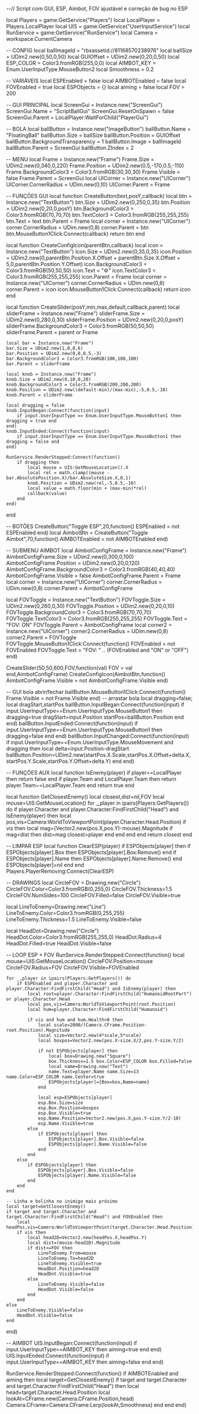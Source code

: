 --// Script com GUI, ESP, Aimbot, FOV ajustável e correção de bug no ESP

local Players = game:GetService("Players")
local LocalPlayer = Players.LocalPlayer
local UIS = game:GetService("UserInputService")
local RunService = game:GetService("RunService")
local Camera = workspace.CurrentCamera

-- CONFIG
local ballImageId = "rbxassetid://81168570238976"
local ballSize = UDim2.new(0,50,0,50)
local GUIOffset = UDim2.new(0,20,0,50)
local ESP_COLOR = Color3.fromRGB(255,0,0)
local AIMBOT_KEY = Enum.UserInputType.MouseButton2
local Smoothness = 0.2

-- VARIÁVEIS
local ESPEnabled = false
local AIMBOTEnabled = false
local FOVEnabled = true
local ESPObjects = {}
local aiming = false
local FOV = 200

-- GUI PRINCIPAL
local ScreenGui = Instance.new("ScreenGui")
ScreenGui.Name = "ScriptBallGui"
ScreenGui.ResetOnSpawn = false
ScreenGui.Parent = LocalPlayer:WaitForChild("PlayerGui")

-- BOLA
local ballButton = Instance.new("ImageButton")
ballButton.Name = "FloatingBall"
ballButton.Size = ballSize
ballButton.Position = GUIOffset
ballButton.BackgroundTransparency = 1
ballButton.Image = ballImageId
ballButton.Parent = ScreenGui
ballButton.ZIndex = 2

-- MENU
local Frame = Instance.new("Frame")
Frame.Size = UDim2.new(0,340,0,220)
Frame.Position = UDim2.new(0.5,-170,0.5,-110)
Frame.BackgroundColor3 = Color3.fromRGB(30,30,30)
Frame.Visible = false
Frame.Parent = ScreenGui
local UICorner = Instance.new("UICorner")
UICorner.CornerRadius = UDim.new(0,10)
UICorner.Parent = Frame

-- FUNÇÕES GUI
local function CreateButton(text,posY,callback)
    local btn = Instance.new("TextButton")
    btn.Size = UDim2.new(0,250,0,35)
    btn.Position = UDim2.new(0,20,0,posY)
    btn.BackgroundColor3 = Color3.fromRGB(70,70,70)
    btn.TextColor3 = Color3.fromRGB(255,255,255)
    btn.Text = text
    btn.Parent = Frame
    local corner = Instance.new("UICorner")
    corner.CornerRadius = UDim.new(0,8)
    corner.Parent = btn
    btn.MouseButton1Click:Connect(callback)
    return btn
end

local function CreateConfigIcon(parentBtn,callback)
    local icon = Instance.new("TextButton")
    icon.Size = UDim2.new(0,35,0,35)
    icon.Position = UDim2.new(0,parentBtn.Position.X.Offset + parentBtn.Size.X.Offset + 5,0,parentBtn.Position.Y.Offset)
    icon.BackgroundColor3 = Color3.fromRGB(50,50,50)
    icon.Text = "⚙️"
    icon.TextColor3 = Color3.fromRGB(255,255,255)
    icon.Parent = Frame
    local corner = Instance.new("UICorner")
    corner.CornerRadius = UDim.new(0,8)
    corner.Parent = icon
    icon.MouseButton1Click:Connect(callback)
    return icon
end

local function CreateSlider(posY,min,max,default,callback,parent)
    local sliderFrame = Instance.new("Frame")
    sliderFrame.Size = UDim2.new(0,280,0,30)
    sliderFrame.Position = UDim2.new(0,20,0,posY)
    sliderFrame.BackgroundColor3 = Color3.fromRGB(50,50,50)
    sliderFrame.Parent = parent or Frame

    local bar = Instance.new("Frame")
    bar.Size = UDim2.new(1,0,0,6)
    bar.Position = UDim2.new(0,0,0.5,-3)
    bar.BackgroundColor3 = Color3.fromRGB(100,100,100)
    bar.Parent = sliderFrame

    local knob = Instance.new("Frame")
    knob.Size = UDim2.new(0,10,0,20)
    knob.BackgroundColor3 = Color3.fromRGB(200,200,200)
    knob.Position = UDim2.new((default-min)/(max-min),-5,0.5,-10)
    knob.Parent = sliderFrame

    local dragging = false
    knob.InputBegan:Connect(function(input)
        if input.UserInputType == Enum.UserInputType.MouseButton1 then dragging = true end
    end)
    knob.InputEnded:Connect(function(input)
        if input.UserInputType == Enum.UserInputType.MouseButton1 then dragging = false end
    end)

    RunService.RenderStepped:Connect(function()
        if dragging then
            local mouse = UIS:GetMouseLocation().X
            local rel = math.clamp((mouse - bar.AbsolutePosition.X)/bar.AbsoluteSize.X,0,1)
            knob.Position = UDim2.new(rel,-5,0.5,-10)
            local value = math.floor(min + (max-min)*rel)
            callback(value)
        end
    end)
end

-- BOTÕES
CreateButton("Toggle ESP",20,function() ESPEnabled = not ESPEnabled end)
local AimbotBtn = CreateButton("Toggle Aimbot",70,function() AIMBOTEnabled = not AIMBOTEnabled end)

-- SUBMENU AIMBOT
local AimbotConfigFrame = Instance.new("Frame")
AimbotConfigFrame.Size = UDim2.new(0,300,0,100)
AimbotConfigFrame.Position = UDim2.new(0,20,0,120)
AimbotConfigFrame.BackgroundColor3 = Color3.fromRGB(40,40,40)
AimbotConfigFrame.Visible = false
AimbotConfigFrame.Parent = Frame
local corner = Instance.new("UICorner")
corner.CornerRadius = UDim.new(0,8)
corner.Parent = AimbotConfigFrame

local FOVToggle = Instance.new("TextButton")
FOVToggle.Size = UDim2.new(0,260,0,30)
FOVToggle.Position = UDim2.new(0,20,0,10)
FOVToggle.BackgroundColor3 = Color3.fromRGB(70,70,70)
FOVToggle.TextColor3 = Color3.fromRGB(255,255,255)
FOVToggle.Text = "FOV: ON"
FOVToggle.Parent = AimbotConfigFrame
local corner2 = Instance.new("UICorner")
corner2.CornerRadius = UDim.new(0,8)
corner2.Parent = FOVToggle
FOVToggle.MouseButton1Click:Connect(function()
    FOVEnabled = not FOVEnabled
    FOVToggle.Text = "FOV: " .. (FOVEnabled and "ON" or "OFF")
end)

CreateSlider(50,50,600,FOV,function(val) FOV = val end,AimbotConfigFrame)
CreateConfigIcon(AimbotBtn,function() AimbotConfigFrame.Visible = not AimbotConfigFrame.Visible end)

-- GUI bola abrir/fechar
ballButton.MouseButton1Click:Connect(function() Frame.Visible = not Frame.Visible end)
-- arrastar bola
local dragging=false; local dragStart,startPos
ballButton.InputBegan:Connect(function(input)
    if input.UserInputType==Enum.UserInputType.MouseButton1 then dragging=true dragStart=input.Position startPos=ballButton.Position end
end)
ballButton.InputEnded:Connect(function(input) if input.UserInputType==Enum.UserInputType.MouseButton1 then dragging=false end end)
ballButton.InputChanged:Connect(function(input)
    if input.UserInputType==Enum.UserInputType.MouseMovement and dragging then
        local delta=input.Position-dragStart
        ballButton.Position=UDim2.new(startPos.X.Scale,startPos.X.Offset+delta.X,startPos.Y.Scale,startPos.Y.Offset+delta.Y)
    end
end)

-- FUNÇÕES AUX
local function IsEnemy(player)
    if player==LocalPlayer then return false end
    if player.Team and LocalPlayer.Team then return player.Team~=LocalPlayer.Team end
    return true
end

local function GetClosestEnemy()
    local closest,dist=nil,FOV
    local mouse=UIS:GetMouseLocation()
    for _,player in ipairs(Players:GetPlayers()) do
        if player.Character and player.Character:FindFirstChild("Head") and IsEnemy(player) then
            local pos,vis=Camera:WorldToViewportPoint(player.Character.Head.Position)
            if vis then
                local mag=(Vector2.new(pos.X,pos.Y)-mouse).Magnitude
                if mag<dist then dist=mag closest=player end
            end
        end
    end
    return closest
end

-- LIMPAR ESP
local function ClearESP(player)
    if ESPObjects[player] then
        if ESPObjects[player].Box then ESPObjects[player].Box:Remove() end
        if ESPObjects[player].Name then ESPObjects[player].Name:Remove() end
        ESPObjects[player]=nil
    end
end
Players.PlayerRemoving:Connect(ClearESP)

-- DRAWINGS
local CircleFOV = Drawing.new("Circle")
CircleFOV.Color=Color3.fromRGB(0,255,0)
CircleFOV.Thickness=1.5
CircleFOV.NumSides=100
CircleFOV.Filled=false
CircleFOV.Visible=true

local LineToEnemy=Drawing.new("Line")
LineToEnemy.Color=Color3.fromRGB(0,255,255)
LineToEnemy.Thickness=1.5
LineToEnemy.Visible=false

local HeadDot=Drawing.new("Circle")
HeadDot.Color=Color3.fromRGB(255,255,0)
HeadDot.Radius=4
HeadDot.Filled=true
HeadDot.Visible=false

-- LOOP ESP + FOV
RunService.RenderStepped:Connect(function()
    local mouse=UIS:GetMouseLocation()
    CircleFOV.Position=mouse
    CircleFOV.Radius=FOV
    CircleFOV.Visible=FOVEnabled

    for _,player in ipairs(Players:GetPlayers()) do
        if ESPEnabled and player.Character and player.Character:FindFirstChild("Head") and IsEnemy(player) then
            local root=player.Character:FindFirstChild("HumanoidRootPart") or player.Character.Head
            local pos,vis=Camera:WorldToViewportPoint(root.Position)
            local hum=player.Character:FindFirstChild("Humanoid")

            if vis and hum and hum.Health>0 then
                local scale=2000/(Camera.CFrame.Position-root.Position).Magnitude
                local size=Vector2.new(4*scale,5*scale)
                local boxpos=Vector2.new(pos.X-size.X/2,pos.Y-size.Y/2)

                if not ESPObjects[player] then
                    local box=Drawing.new("Square")
                    box.Thickness=1.5 box.Color=ESP_COLOR box.Filled=false
                    local name=Drawing.new("Text")
                    name.Text=player.Name name.Size=13 name.Color=ESP_COLOR name.Center=true
                    ESPObjects[player]={Box=box,Name=name}
                end

                local esp=ESPObjects[player]
                esp.Box.Size=size
                esp.Box.Position=boxpos
                esp.Box.Visible=true
                esp.Name.Position=Vector2.new(pos.X,pos.Y-size.Y/2-10)
                esp.Name.Visible=true
            else
                if ESPObjects[player] then
                    ESPObjects[player].Box.Visible=false
                    ESPObjects[player].Name.Visible=false
                end
            end
        else
            if ESPObjects[player] then
                ESPObjects[player].Box.Visible=false
                ESPObjects[player].Name.Visible=false
            end
        end
    end

    -- Linha e bolinha no inimigo mais próximo
    local target=GetClosestEnemy()
    if target and target.Character and target.Character:FindFirstChild("Head") and FOVEnabled then
        local headPos,vis=Camera:WorldToViewportPoint(target.Character.Head.Position)
        if vis then
            local head2D=Vector2.new(headPos.X,headPos.Y)
            local dist=(mouse-head2D).Magnitude
            if dist<=FOV then
                LineToEnemy.From=mouse
                LineToEnemy.To=head2D
                LineToEnemy.Visible=true
                HeadDot.Position=head2D
                HeadDot.Visible=true
            else
                LineToEnemy.Visible=false
                HeadDot.Visible=false
            end
        end
    else
        LineToEnemy.Visible=false
        HeadDot.Visible=false
    end
end)

-- AIMBOT
UIS.InputBegan:Connect(function(input) if input.UserInputType==AIMBOT_KEY then aiming=true end end)
UIS.InputEnded:Connect(function(input) if input.UserInputType==AIMBOT_KEY then aiming=false end end)

RunService.RenderStepped:Connect(function()
    if AIMBOTEnabled and aiming then
        local target=GetClosestEnemy()
        if target and target.Character and target.Character:FindFirstChild("Head") then
            local head=target.Character.Head.Position
            local lookAt=CFrame.new(Camera.CFrame.Position,head)
            Camera.CFrame=Camera.CFrame:Lerp(lookAt,Smoothness)
        end
    end
end)
